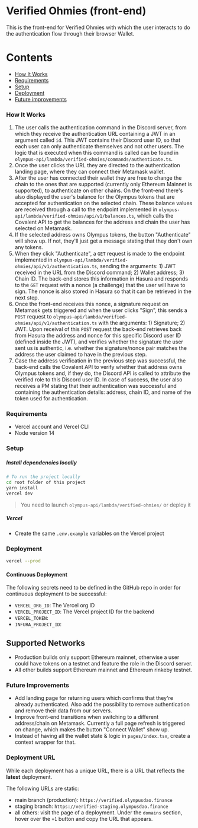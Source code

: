 # Verified Ohmies (front-end)

This is the front-end for Verified Ohmies with which the user interacts to do the authentication flow through their browser Wallet.

# Contents

- [How It Works](#how-it-works)
- [Requirements](#requirements)
- [Setup](#setup)
- [Deployment](#deployment)
- [Future improvements](#future-improvements)

### How It Works

1. The user calls the authentication command in the Discord server, from which they receive the authentication URL containing a JWT in an argument called `id`. This JWT contains their Discord user ID, so that each user can only authenticate themselves and not other users. The logic that is executed when this command is called can be found in `olympus-api/lambda/verified-ohmies/commands/authenticate.ts`.
2. Once the user clicks the URL they are directed to the authentication landing page, where they can connect their Metamask wallet.
3. After the user has connected their wallet they are free to change the chain to the ones that are supported (currently only Ethereum Mainnet is supported), to authenticate on other chains. On the front-end there's also displayed the user's balance for the Olympus tokens that are accepted for authentication on the selected chain. These balance values are received through a call to the endpoint implemented in `olympus-api/lambda/verified-ohmies/api/v1/balances.ts`, which calls the Covalent API to get the balances for the address and chain the user has selected on Metamask.
4. If the selected address owns Olympus tokens, the button "Authenticate" will show up. If not, they'll just get a message stating that they don't own any tokens.
5. When they click "Authenticate", a `GET` request is made to the endpoint implemented in `olympus-api/lambda/verified-ohmies/api/v1/authentication.ts`, sending the arguments: 1) JWT received in the URL from the Discord command; 2) Wallet address; 3) Chain ID. The back-end stores this information in Hasura and responds to the `GET` request with a nonce (a challenge) that the user will have to sign. The nonce is also stored in Hasura so that it can be retrieved in the next step.
6. Once the front-end receives this nonce, a signature request on Metamask gets triggered and when the user clicks "Sign", this sends a `POST` request to `olympus-api/lambda/verified-ohmies/api/v1/authentication.ts` with the arguments: 1) Signature; 2) JWT. Upon receival of this `POST` request the back-end retrieves back from Hasura the address and nonce for this specific Discord user ID (defined inside the JWT), and verifies whether the signature the user sent us is authentic, i.e. whether the signature/nonce pair matches the address the user claimed to have in the previous step.
7. Case the address verification in the previous step was successful, the back-end calls the Covalent API to verify whether that address owns Olympus tokens and, if they do, the Discord API is called to attribute the verified role to this Discord user ID. In case of success, the user also receives a PM stating that their authentication was successful and containing the authentication details: address, chain ID, and name of the token used for authentication.

### Requirements

- Vercel account and Vercel CLI
- Node version 14

### Setup

##### Install dependencies locally

```sh
# To run the project locally
cd root folder of this project
yarn install
vercel dev
```

> You need to launch `olympus-api/lambda/verified-ohmies/` or deploy it

##### Vercel

- Create the same `.env.example` variables on the Vercel project

### Deployment

```sh
vercel --prod
```

#### Continuous Deployment

The following secrets need to be defined in the GitHub repo in order for continuous deployment to be successful:

- `VERCEL_ORG_ID`: The Vercel org ID
- `VERCEL_PROJECT_ID`: The Vercel project ID for the backend
- `VERCEL_TOKEN`:
- `INFURA_PROJECT_ID`:

## Supported Networks

- Production builds only support Ethereum mainnet, otherwise a user could have tokens on a testnet and feature the role in the Discord server.
- All other builds support Ethereum mainnet and Ethereum rinkeby testnet.

### Future Improvements

- Add landing page for returning users which confirms that they're already authenticated. Also add the possibility to remove authentication and remove their data from our servers.
- Improve front-end transitions when switching to a different address/chain on Metamask. Currently a full page refresh is triggered on change, which makes the button "Connect Wallet" show up.
- Instead of having all the wallet state & logic in `pages/index.tsx`, create a context wrapper for that.

### Deployment URL

While each deployment has a unique URL, there is a URL that reflects the **latest** deployment.

The following URLs are static:

- main branch (production): `https://verified.olympusdao.finance`
- staging branch: `https://verified-staging.olympusdao.finance`
- all others: visit the page of a deployment. Under the `domains` section, hover over the `+1` button and copy the URL that appears.
